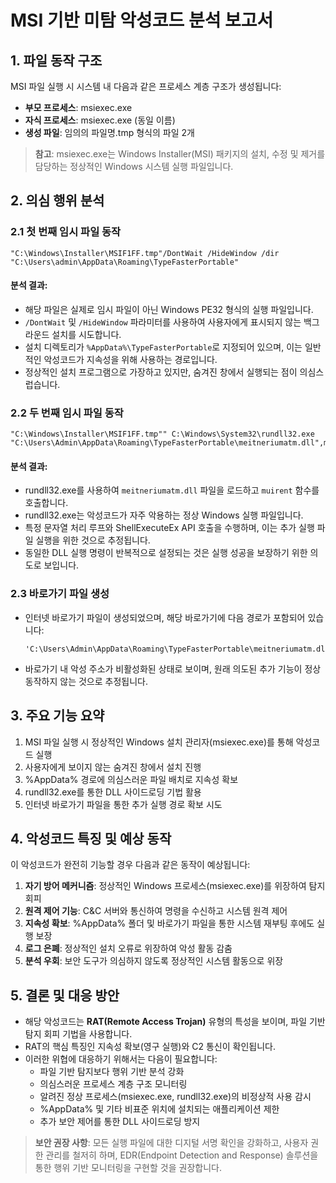 # MSI 기반 미탐 악성코드 분석 보고서

## 1. 파일 동작 구조

MSI 파일 실행 시 시스템 내 다음과 같은 프로세스 계층 구조가 생성됩니다:

- **부모 프로세스**: msiexec.exe
- **자식 프로세스**: msiexec.exe (동일 이름)
- **생성 파일**: 임의의 파일명.tmp 형식의 파일 2개

> **참고**: msiexec.exe는 Windows Installer(MSI) 패키지의 설치, 수정 및 제거를 담당하는 정상적인 Windows 시스템 실행 파일입니다.

## 2. 의심 행위 분석

### 2.1 첫 번째 임시 파일 동작

```
"C:\Windows\Installer\MSIF1FF.tmp"/DontWait /HideWindow /dir "C:\Users\admin\AppData\Roaming\TypeFasterPortable"
```

#### 분석 결과:
- 해당 파일은 실제로 임시 파일이 아닌 Windows PE32 형식의 실행 파일입니다.
- `/DontWait` 및 `/HideWindow` 파라미터를 사용하여 사용자에게 표시되지 않는 백그라운드 설치를 시도합니다.
- 설치 디렉토리가 `%AppData%\TypeFasterPortable`로 지정되어 있으며, 이는 일반적인 악성코드가 지속성을 위해 사용하는 경로입니다.
- 정상적인 설치 프로그램으로 가장하고 있지만, 숨겨진 창에서 실행되는 점이 의심스럽습니다.

### 2.2 두 번째 임시 파일 동작

```
"C:\Windows\Installer\MSIF1FF.tmp"" C:\Windows\System32\rundll32.exe "C:\Users\Admin\AppData\Roaming\TypeFasterPortable\meitneriumatm.dll",muirent"
```

#### 분석 결과:
- rundll32.exe를 사용하여 `meitneriumatm.dll` 파일을 로드하고 `muirent` 함수를 호출합니다.
- rundll32.exe는 악성코드가 자주 악용하는 정상 Windows 실행 파일입니다.
- 특정 문자열 처리 루프와 ShellExecuteEx API 호출을 수행하며, 이는 추가 실행 파일 실행을 위한 것으로 추정됩니다.
- 동일한 DLL 실행 명령이 반복적으로 설정되는 것은 실행 성공을 보장하기 위한 의도로 보입니다.

### 2.3 바로가기 파일 생성

- 인터넷 바로가기 파일이 생성되었으며, 해당 바로가기에 다음 경로가 포함되어 있습니다:
  ```
  'C:\Users\Admin\AppData\Roaming\TypeFasterPortable\meitneriumatm.dll",muirent'
  ```
- 바로가기 내 악성 주소가 비활성화된 상태로 보이며, 원래 의도된 추가 기능이 정상 동작하지 않는 것으로 추정됩니다.

## 3. 주요 기능 요약

1. MSI 파일 실행 시 정상적인 Windows 설치 관리자(msiexec.exe)를 통해 악성코드 실행
2. 사용자에게 보이지 않는 숨겨진 창에서 설치 진행
3. %AppData% 경로에 의심스러운 파일 배치로 지속성 확보
4. rundll32.exe를 통한 DLL 사이드로딩 기법 활용
5. 인터넷 바로가기 파일을 통한 추가 실행 경로 확보 시도

## 4. 악성코드 특징 및 예상 동작

이 악성코드가 완전히 기능할 경우 다음과 같은 동작이 예상됩니다:

1. **자기 방어 메커니즘**: 정상적인 Windows 프로세스(msiexec.exe)를 위장하여 탐지 회피
2. **원격 제어 기능**: C&C 서버와 통신하여 명령을 수신하고 시스템 원격 제어
3. **지속성 확보**: %AppData% 폴더 및 바로가기 파일을 통한 시스템 재부팅 후에도 실행 보장
4. **로그 은폐**: 정상적인 설치 오류로 위장하여 악성 활동 감춤
5. **분석 우회**: 보안 도구가 의심하지 않도록 정상적인 시스템 활동으로 위장

## 5. 결론 및 대응 방안

- 해당 악성코드는 **RAT(Remote Access Trojan)** 유형의 특성을 보이며, 파일 기반 탐지 회피 기법을 사용합니다.
- RAT의 핵심 특징인 지속성 확보(영구 실행)와 C2 통신이 확인됩니다.
- 이러한 위협에 대응하기 위해서는 다음이 필요합니다:
  - 파일 기반 탐지보다 행위 기반 분석 강화
  - 의심스러운 프로세스 계층 구조 모니터링
  - 알려진 정상 프로세스(msiexec.exe, rundll32.exe)의 비정상적 사용 감시
  - %AppData% 및 기타 비표준 위치에 설치되는 애플리케이션 제한
  - 추가 보안 제어를 통한 DLL 사이드로딩 방지

> **보안 권장 사항**: 모든 실행 파일에 대한 디지털 서명 확인을 강화하고, 사용자 권한 관리를 철저히 하며, EDR(Endpoint Detection and Response) 솔루션을 통한 행위 기반 모니터링을 구현할 것을 권장합니다.